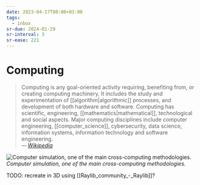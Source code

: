 ```yaml
---
date: 2023-04-17T00:00+03:00
tags:
  - inbox
sr-due: 2024-01-29
sr-interval: 3
sr-ease: 221
---
```


# Computing

> Computing is any goal-oriented activity requiring, benefiting from, or
> creating computing machinery. It includes the study and experimentation of
> [[algorithm|algorithmic]] processes, and development of both hardware and
> software. Computing has scientific, engineering, [[mathematics|mathematical]],
> technological and social aspects. Major computing disciplines include computer
> engineering, [[computer_science]], cybersecurity, data science, information
> systems, information technology and software engineering.\
> — <cite>[Wikipedia](https://en.wikipedia.org/wiki/Computing)</cite>

![Computer simulation, one of the main cross-computing methodologies.](./img/GalvesLocherbach_-_High_Resolution_(360).gif)
_Computer simulation, one of the main cross-computing methodologies._

TODO: recreate in 3D using [[Raylib_community_-_Raylib]]?
